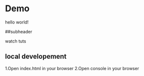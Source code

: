 # Demo

hello world!

##subheader 

watch tuts

## local developement

1.Open index.html in your browser
2.Open console in your browser